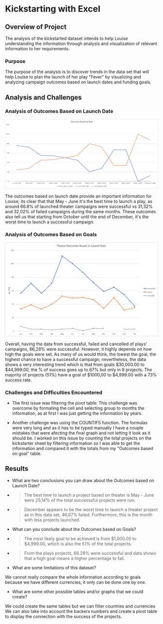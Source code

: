 # Kickstarting with Excel

## Overview of Project
The analysis of the kickstarted dataset intends to help Louise understanding the information through analysis and visualization of relevant information to her requirements.

### Purpose

The purpose of the analysis is to discover trends in the data set that will help Louise to plan the launch of her play "Fever" by visualizing and analyzing campaign outcomes based on launch dates and funding goals. 

## Analysis and Challenges

### Analysis of Outcomes Based on Launch Date

![Outcomes_vs_Goals](Resourses/Outcomes_vs_Goals.png)


The outcomes based on launch date provide an important information for Louise; its clear that that May - June it's the best time to launch a play, as around 66.8% of launched theater campaigns were successful vs 31,32% and 32,02% of failed campaigns during the same months. These outcomes also tell us that starting from October until the end of December, it's the worst time to launch a successful campaign. 

### Analysis of Outcomes Based on Goals

![Theater_Outcomes_vs_Launch](Resourses/Theater_Outcomes_vs_Launch.png)

Overall, having the data from successful, failed and cancelled of plays' campaigns, 66,28% were successful. However, it highly depends on how high the goals were set. As many of us would think, the lowest the goal, the highest chance to have a successful campaign; nevertheless, the data shows a very interesting trend which is that from goals $30,000.00 to $44,999.00, the % of success goes up to 67% but only in 9 projects. The majority of projects (51%) have a goal of $1000,00 to $4,999.00 with a 73% success rate.

### Challenges and Difficulties Encountered

- The first issue was filtering the pivot table: This challenge was overcome by formating the cell and selecting group to months the information, as at first I was just getting the information by years. 

- Another challenge was using the COUNTIFS function. The formulas were very long and as it has to be typed manually I have a couple mistakes that were afecting the final graph and not letting it look as it should be. I worked on this issue by counting the total projects on the kickstarter sheet by filtering information so I was able to get the information and compared it with the totals from my "Outcomes based on goal" table.

## Results

- What are two conclusions you can draw about the Outcomes based on Launch Date?

- > The best time to launch a project based on theater is May - June were 25,14% of the total successsful projects were run. 
- > December appears to be the worst time to launch a theater project as in this data set, 46,67% failed. Furthermore, this is the month with less projects launched. 

- What can you conclude about the Outcomes based on Goals?

- > The most likely goal to be achieved is from $1,000.00 to $4,999.00, which is also the 51% of the total projects.
- > From the plays projects, 66.28% were successful and data shows that a high goal means a higher percentage to fail.

- What are some limitations of this dataset?

We cannot really compare the whole information according to goals because we have different currencies, it only can be done one by one.



- What are some other possible tables and/or graphs that we could create? 

We could create the same tables but we can filter countries and currencies 
We can also take into account the backers numbers and create a pivot table to display the connection with the success of the projects.

